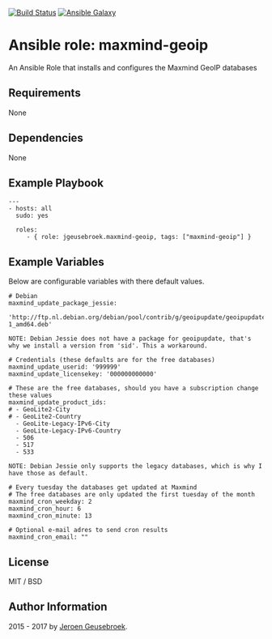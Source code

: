 [![Build Status](https://travis-ci.org/jgeusebroek/ansible-role-maxmind-geoip.svg?branch=master)](https://travis-ci.org/jgeusebroek/ansible-role-maxmind-geoip)
[![Ansible Galaxy](https://img.shields.io/badge/ansible--galaxy-maxmind--geoip-blue.svg)](https://galaxy.ansible.com/jgeusebroek/maxmind-geoip)

# Ansible role: maxmind-geoip

An Ansible Role that installs and configures the Maxmind GeoIP databases

## Requirements

None

## Dependencies

None

## Example Playbook

    ---
    - hosts: all
      sudo: yes

      roles:
         - { role: jgeusebroek.maxmind-geoip, tags: ["maxmind-geoip"] }

## Example Variables

Below are configurable variables with there default values.

	# Debian
	maxmind_update_package_jessie:
		'http://ftp.nl.debian.org/debian/pool/contrib/g/geoipupdate/geoipupdate_2.2.2-1_amd64.deb'

	NOTE: Debian Jessie does not have a package for geoipupdate, that's why we install a version from 'sid'. This a workaround.

	# Credentials (these defaults are for the free databases)
	maxmind_update_userid: '999999'
	maxmind_update_licensekey: '000000000000'

	# These are the free databases, should you have a subscription change these values
	maxmind_update_product_ids:
	# - GeoLite2-City
	# - GeoLite2-Country
	  - GeoLite-Legacy-IPv6-City
	  - GeoLite-Legacy-IPv6-Country
	  - 506
	  - 517
	  - 533

	NOTE: Debian Jessie only supports the legacy databases, which is why I have those as default.

	# Every tuesday the databases get updated at Maxmind
	# The free databases are only updated the first tuesday of the month
	maxmind_cron_weekday: 2
	maxmind_cron_hour: 6
	maxmind_cron_minute: 13

	# Optional e-mail adres to send cron results
	maxmind_cron_email: ""

## License

MIT / BSD

## Author Information

2015 - 2017 by [Jeroen Geusebroek](http://jeroengeusebroek.nl/).
